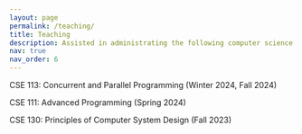 ```yaml
---
layout: page
permalink: /teaching/
title: Teaching
description: Assisted in administrating the following computer science courses at UC Santa Cruz
nav: true
nav_order: 6
---
```


CSE 113: Concurrent and Parallel Programming (Winter 2024, Fall 2024)

CSE 111: Advanced Programming (Spring 2024)

CSE 130: Principles of Computer System Design (Fall 2023)